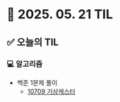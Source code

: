 # 📅 2025. 05. 21 TIL

## ✅ 오늘의 TIL

### 💻 알고리즘

- 백준 1문제 풀이  
  - [10709 기상캐스터](https://www.acmicpc.net/problem/10709)
